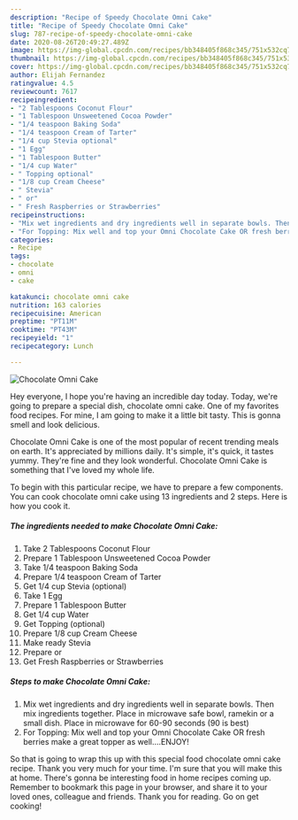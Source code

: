 ```yaml
---
description: "Recipe of Speedy Chocolate Omni Cake"
title: "Recipe of Speedy Chocolate Omni Cake"
slug: 787-recipe-of-speedy-chocolate-omni-cake
date: 2020-08-26T20:49:27.489Z
image: https://img-global.cpcdn.com/recipes/bb348405f868c345/751x532cq70/chocolate-omni-cake-recipe-main-photo.jpg
thumbnail: https://img-global.cpcdn.com/recipes/bb348405f868c345/751x532cq70/chocolate-omni-cake-recipe-main-photo.jpg
cover: https://img-global.cpcdn.com/recipes/bb348405f868c345/751x532cq70/chocolate-omni-cake-recipe-main-photo.jpg
author: Elijah Fernandez
ratingvalue: 4.5
reviewcount: 7617
recipeingredient:
- "2 Tablespoons Coconut Flour"
- "1 Tablespoon Unsweetened Cocoa Powder"
- "1/4 teaspoon Baking Soda"
- "1/4 teaspoon Cream of Tarter"
- "1/4 cup Stevia optional"
- "1 Egg"
- "1 Tablespoon Butter"
- "1/4 cup Water"
- " Topping optional"
- "1/8 cup Cream Cheese"
- " Stevia"
- " or"
- " Fresh Raspberries or Strawberries"
recipeinstructions:
- "Mix wet ingredients and dry ingredients well in separate bowls. Then mix ingredients together. Place in microwave safe bowl, ramekin or a small dish. Place in microwave for 60-90 seconds (90 is best)"
- "For Topping: Mix well and top your Omni Chocolate Cake OR fresh berries make a great topper as well....ENJOY!"
categories:
- Recipe
tags:
- chocolate
- omni
- cake

katakunci: chocolate omni cake 
nutrition: 163 calories
recipecuisine: American
preptime: "PT11M"
cooktime: "PT43M"
recipeyield: "1"
recipecategory: Lunch

---
```



![Chocolate Omni Cake](https://img-global.cpcdn.com/recipes/bb348405f868c345/751x532cq70/chocolate-omni-cake-recipe-main-photo.jpg)

Hey everyone, I hope you're having an incredible day today. Today, we're going to prepare a special dish, chocolate omni cake. One of my favorites food recipes. For mine, I am going to make it a little bit tasty. This is gonna smell and look delicious.

Chocolate Omni Cake is one of the most popular of recent trending meals on earth. It's appreciated by millions daily. It's simple, it's quick, it tastes yummy. They're fine and they look wonderful. Chocolate Omni Cake is something that I've loved my whole life.




To begin with this particular recipe, we have to prepare a few components. You can cook chocolate omni cake using 13 ingredients and 2 steps. Here is how you cook it.

<!--inarticleads1-->

##### The ingredients needed to make Chocolate Omni Cake:

1. Take 2 Tablespoons Coconut Flour
1. Prepare 1 Tablespoon Unsweetened Cocoa Powder
1. Take 1/4 teaspoon Baking Soda
1. Prepare 1/4 teaspoon Cream of Tarter
1. Get 1/4 cup Stevia (optional)
1. Take 1 Egg
1. Prepare 1 Tablespoon Butter
1. Get 1/4 cup Water
1. Get  Topping (optional)
1. Prepare 1/8 cup Cream Cheese
1. Make ready  Stevia
1. Prepare  or
1. Get  Fresh Raspberries or Strawberries




<!--inarticleads2-->

##### Steps to make Chocolate Omni Cake:

1. Mix wet ingredients and dry ingredients well in separate bowls. Then mix ingredients together. Place in microwave safe bowl, ramekin or a small dish. Place in microwave for 60-90 seconds (90 is best)
1. For Topping: Mix well and top your Omni Chocolate Cake OR fresh berries make a great topper as well....ENJOY!




So that is going to wrap this up with this special food chocolate omni cake recipe. Thank you very much for your time. I'm sure that you will make this at home. There's gonna be interesting food in home recipes coming up. Remember to bookmark this page in your browser, and share it to your loved ones, colleague and friends. Thank you for reading. Go on get cooking!
